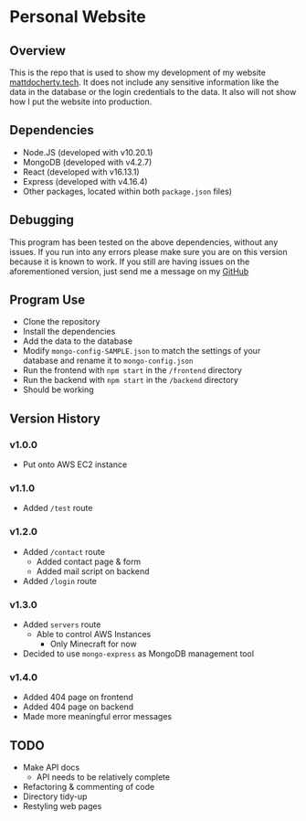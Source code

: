 # Personal Website
## Overview
This is the repo that is used to show my development of my website [mattdocherty.tech](https://mattdocherty.tech). It does not include any sensitive information like the data in the database or the login credentials to the data. It also will not show how I put the website into production.

## Dependencies
* Node.JS (developed with v10.20.1)
* MongoDB (developed with v4.2.7)
* React (developed with v16.13.1)
* Express (developed with v4.16.4)
* Other packages, located within both `package.json` files)

## Debugging
This program has been tested on the above dependencies, without any issues. If you run into any errors please make sure you are on this version because it is known to work. If you still are having issues on the aforementioned version, just send me a message on my [GitHub](https://github.com/matdocherty314)

## Program Use
* Clone the repository
* Install the dependencies
* Add the data to the database
* Modify `mongo-config-SAMPLE.json` to match the settings of your database and rename it to `mongo-config.json`
* Run the frontend with `npm start` in the `/frontend` directory
* Run the backend with `npm start` in the `/backend` directory
* Should be working

## Version History
### v1.0.0
* Put onto AWS EC2 instance

### v1.1.0
* Added `/test` route

### v1.2.0
* Added `/contact` route
  * Added contact page & form
  * Added mail script on backend
* Added `/login` route

### v1.3.0
* Added `servers` route
  * Able to control AWS Instances
    * Only Minecraft for now
* Decided to use `mongo-express` as MongoDB management tool

### v1.4.0
* Added 404 page on frontend
* Added 404 page on backend
* Made more meaningful error messages

## TODO
* Make API docs
  * API needs to be relatively complete
* Refactoring & commenting of code
* Directory tidy-up
* Restyling web pages